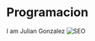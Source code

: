 # Programacion
I  am Julian Gonzalez
![SEO](https://concepto.de/wp-content/uploads/2019/04/codigo-fuente-e1554759455373.jpg)
